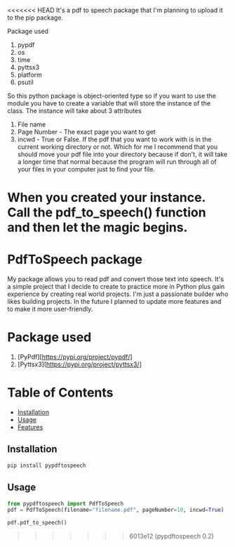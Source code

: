 <<<<<<< HEAD
It's a pdf to speech package that I'm planning to upload it to the pip package. 

Package used
1. pypdf
2. os
3. time
4. pyttsx3
5. platform
6. psutil



So this python package is object-oriented type so if you want to use the module you have to create a variable that will store the instance of the class.
The instance will take about 3 attributes
1. File name
2. Page Number - The exact page you want to get
3. incwd - True or False. If the pdf that you want to work with is in the current working directory or not. Which for me I recommend that you should move your pdf file into your directory
   because if don't, it will take a longer time that normal because the program will run through all of your files in your computer just to find your file.


When you created your instance. Call the pdf_to_speech() function and then let the magic begins.
=======
# PdfToSpeech package
My package allows you to read pdf and convert those text into speech.
It's a simple project that I decide to create to practice more in Python plus gain experience by creating real world projects.
I'm just a passionate builder who likes building projects. In the future I planned to update more features and to make it more user-friendly.

# Package used
1. [PyPdf][https://pypi.org/project/pypdf/]
2. [Pyttsx3][https://pypi.org/project/pyttsx3/]


# Table of Contents
- [Installation](#installation)
- [Usage](#usage)
- [Features](#features)


## Installation
```bash
pip install pypdftospeech
```


## Usage
```python
from pypdftospeech import PdfToSpeech
pdf = PdfToSpeech(filename="filename.pdf", pageNumber=10, incwd=True)

pdf.pdf_to_speech()
```
>>>>>>> 6013e12 (pypdftospeech 0.2)
